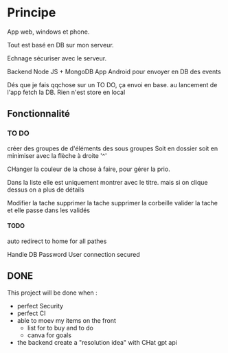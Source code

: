 # Principe

App web, windows et phone.

Tout est basé en DB sur mon serveur.

Echnage sécuriser avec le serveur.

Backend Node JS + MongoDB
App Android pour envoyer en DB des events

Dés que je fais qqchose sur un TO DO, ça envoi en base. au lancement de l'app fetch la DB.
Rien n'est store en local

## Fonctionnalité

### TO DO

créer des groupes de d'éléments des sous groupes
Soit en dossier soit en minimiser avec la flèche à droite '^'

CHanger la couleur de la chose à faire, pour gérer la prio.

Dans la liste elle est uniquement montrer avec le titre.
mais si on clique dessus on a plus de détails

Modifier la tache
supprimer la tache
supprimer la corbeille
valider la tache et elle passe dans les validés

#### TODO

auto redirect to home for all pathes

Handle DB Password User
connection secured

## DONE

This project will be done when :

* perfect Security
* perfect CI
* able to moev my items on the front 
  * list for to buy and to do
  * canva for goals
* the backend create a "resolution idea" with CHat gpt api